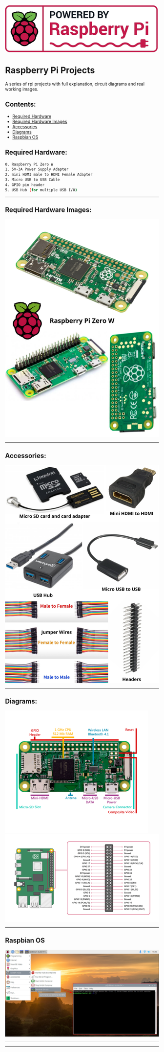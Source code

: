 ![p1](Images/rpi_logo2.png)
# Raspberry Pi Projects
A series of rpi projects with full explanation, circuit diagrams and real working images.

## Contents:
- [Required Hardware](#required-hardware)
- [Required Hardware Images](#required-hardware-images)
- [Accessories](#accessories)
- [Diagrams](#diagrams)
- [Raspbian OS](#raspbian-os)

## Required Hardware:
```sh
0. Raspberry Pi Zero W
1. 5V-3A Power Supply Adapter
2. mini HDMI male to HDMI Female Adapter
3. Micro USB to USB Cable
4. GPIO pin header
5. USB Hub (for multiple USB I/O)
```
---

## Required Hardware Images:
![p2](Images/1.png)

---
## Accessories:
![p3](Images/3.png)

---

## Diagrams:
![p4](Images/rpi_labelled.png) 
![p5](Images/gpio.png) 

---

## Raspbian OS
![p6](Images/raspbian.jpg)

---
---
